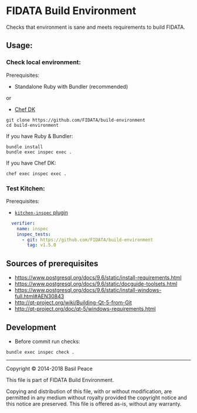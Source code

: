 # FIDATA Build Environment

Checks that environment is sane and meets requirements to build FIDATA.

## Usage:

### Check local environment:

Prerequisites:
*	Standalone Ruby with Bundler (recommended)

or

*	[Chef DK](https://downloads.chef.io/chefdk)

```
git clone https://github.com/FIDATA/build-environment
cd build-environment
```

If you have Ruby & Bundler:
```
bundle install
bundle exec inspec exec .
```
If you have Chef DK:
```
chef exec inspec exec .
```

### Test Kitchen:

Prerequisites:
*	[`kitchen-inspec` plugin](https://github.com/chef/kitchen-inspec)

```yaml
  verifier:
    name: inspec
    inspec_tests:
      - git: https://github.com/FIDATA/build-environment
        tag: v1.5.0
```


## Sources of prerequisites
*	https://www.postgresql.org/docs/9.6/static/install-requirements.html
*	https://www.postgresql.org/docs/9.6/static/docguide-toolsets.html
*	https://www.postgresql.org/docs/9.6/static/install-windows-full.html#AEN30843
*	http://qt-project.org/wiki/Building-Qt-5-from-Git
*	http://qt-project.org/doc/qt-5/windows-requirements.html


## Development
*	Before commit run checks:
```
bundle exec inspec check .
```


------------------------------------------------------------------------
Copyright © 2014-2018  Basil Peace

This file is part of FIDATA Build Environment.

Copying and distribution of this file, with or without modification,
are permitted in any medium without royalty provided the copyright
notice and this notice are preserved.  This file is offered as-is,
without any warranty.
